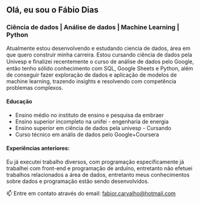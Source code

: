 ## Olá, eu sou o Fábio Dias
### Ciência de dados | Análise de dados | Machine Learning | Python

Atualmente estou desenvolvendo e estudando ciencia de dados, área em que quero construir minha carreira. Estou cursando ciência de dados pela Univesp e ﬁnalizei recentemente o curso de análise de dados pelo Google, então tenho sólido conhecimento com SQL, Google Sheets e Python, além de conseguir fazer exploração de dados e aplicação de modelos de machine learning, trazendo insights e resolvendo com competência problemas complexos.

#### Educação
* Ensino médio no instituto de ensino e pesquisa da embraer
* Ensino superior incompleto na unifei - engenharia de energia
* Ensino superior em ciência de dados pela univesp - Cursando
* Curso técnico em anális de dados pelo Google+Coursera

#### Experiências anteriores:
Eu já executei trabalho diversos, com programação especificamente já trabalhei com front-end e programação de arduíno, entretanto não efetuei trabalhos relacionados a área de dados, entretanto meus conhecimentos sobre dados e programação estão sendo desenvolvidos.




📫 Entre em contato através do email: fabior.carvalho@hotmail.com


<!--
**FabioDiasRC/FabioDiasRC** is a ✨ _special_ ✨ repository because its `README.md` (this file) appears on your GitHub profile.

Here are some ideas to get you started:

- 🔭 I’m currently working on ...
- 🌱 I’m currently learning ...
- 👯 I’m looking to collaborate on ...
- 🤔 I’m looking for help with ...
- 💬 Ask me about ...
- 📫 How to reach me: ...
- 😄 Pronouns: ...
- ⚡ Fun fact: ...
-->
